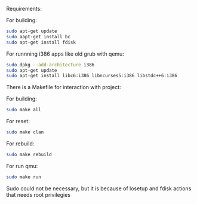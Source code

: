 Requirements:

For building:
```bash
sudo apt-get update
sudo aapt-get install bc
sudo apt-get install fdisk
```
For runnning i386 apps like old grub with qemu:
```bash
sudo dpkg --add-architecture i386
sudo apt-get update
sudo apt-get install libc6:i386 libncurses5:i386 libstdc++6:i386
```
There is a Makefile for interaction with project:

For building:
```bash
sudo make all 
```
For reset:
```bash
sudo make clan
```
For rebuild:
```bash
sudo make rebuild
```
For run qmu:
```bash
sudo make run
```

Sudo could not be necessary, but it is because of losetup and fdisk actions that needs root privilegies
